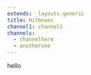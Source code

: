 ```yaml
---
extends: _layouts.generic
title: Hitboxes
channel1: channel1
channels:
  - channelhere
  - anotherone
---
```


hello
